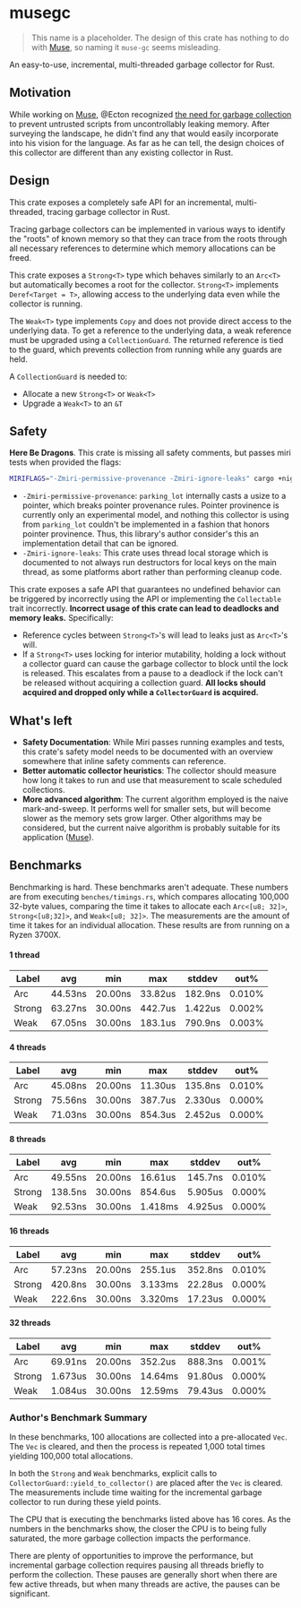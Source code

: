 # musegc

> This name is a placeholder. The design of this crate has nothing to do with
> [Muse][muse], so naming it `muse-gc` seems misleading.

An easy-to-use, incremental, multi-threaded garbage collector for Rust.

## Motivation

While working on [Muse][muse], @Ecton recognized [the need for garbage
collection][gc-issue] to prevent untrusted scripts from uncontrollably leaking
memory. After surveying the landscape, he didn't find any that would easily
incorporate into his vision for the language. As far as he can tell, the design
choices of this collector are different than any existing collector in Rust.

## Design

This crate exposes a completely safe API for an incremental, multi-threaded,
tracing garbage collector in Rust.

Tracing garbage collectors can be implemented in various ways to identify the
"roots" of known memory so that they can trace from the roots through all
necessary references to determine which memory allocations can be freed.

This crate exposes a `Strong<T>` type which behaves similarly to an `Arc<T>` but
automatically becomes a root for the collector. `Strong<T>` implements
`Deref<Target = T>`, allowing access to the underlying data even while the
collector is running.

The `Weak<T>` type implements `Copy` and does not provide direct access to the
underlying data. To get a reference to the underlying data, a weak reference
must be upgraded using a `CollectionGuard`. The returned reference is tied to
the guard, which prevents collection from running while any guards are held.

A `CollectionGuard` is needed to:

- Allocate a new `Strong<T>` or `Weak<T>`
- Upgrade a `Weak<T>` to an `&T`

## Safety

**Here Be Dragons**. This crate is missing all safety comments, but passes
miri tests when provided the flags:

```sh
MIRIFLAGS="-Zmiri-permissive-provenance -Zmiri-ignore-leaks" cargo +nightly miri test
```

- `-Zmiri-permissive-provenance`: `parking_lot` internally casts a usize to a
  pointer, which breaks pointer provenance rules. Pointer provinence is
  currently only an experimental model, and nothing this collector is using
  from `parking_lot` couldn't be implemented in a fashion that honors pointer
  provinence. Thus, this library's author consider's this an implementation
  detail that can be ignored.
- `-Zmiri-ignore-leaks`: This crate uses thread local storage which is
  documented to not always run destructors for local keys on the main thread, as
  some platforms abort rather than performing cleanup code.

This crate exposes a safe API that guarantees no undefined behavior can be
triggered by incorrectly using the API or implementing the `Collectable` trait
incorrectly. **Incorrect usage of this crate can lead to deadlocks and memory
leaks.** Specifically:

- Reference cycles between `Strong<T>`'s will lead to leaks just as `Arc<T>`'s
  will.
- If a `Strong<T>` uses locking for interior mutability, holding a lock without
  a collector guard can cause the garbage collector to block until the lock is
  released. This escalates from a pause to a deadlock if the lock can't be
  released without acquiring a collection guard. **All locks should acquired and
  dropped only while a `CollectorGuard` is acquired.**

## What's left

- **Safety Documentation**: While Miri passes running examples and tests, this
  crate's safety model needs to be documented with an overview somewhere that
  inline safety comments can reference.
- **Better automatic collector heuristics**: The collector should measure how
  long it takes to run and use that measurement to scale scheduled collections.
- **More advanced algorithm**: The current algorithm employed is the naive
  mark-and-sweep. It performs well for smaller sets, but will become slower as
  the memory sets grow larger. Other algorithms may be considered, but the
  current naive algorithm is probably suitable for its application
  ([Muse][muse]).

## Benchmarks

Benchmarking is hard. These benchmarks aren't adequate. These numbers are from
executing `benches/timings.rs`, which compares allocating 100,000 32-byte values,
comparing the time it takes to allocate each `Arc<[u8; 32]>`, `Strong<[u8;32]>`,
and `Weak<[u8; 32]>`. The measurements are the amount of time it takes for an
individual allocation. These results are from running on a Ryzen 3700X.

#### 1 thread

| Label  | avg     | min     | max     | stddev  | out%   |
|--------|---------|---------|---------|---------|--------|
| Arc    | 44.53ns | 20.00ns | 33.82us | 182.9ns | 0.010% |
| Strong | 63.27ns | 30.00ns | 442.7us | 1.422us | 0.002% |
| Weak   | 67.05ns | 30.00ns | 183.1us | 790.9ns | 0.003% |

#### 4 threads

| Label  | avg     | min     | max     | stddev  | out%   |
|--------|---------|---------|---------|---------|--------|
| Arc    | 45.08ns | 20.00ns | 11.30us | 135.8ns | 0.010% |
| Strong | 75.56ns | 30.00ns | 387.7us | 2.330us | 0.000% |
| Weak   | 71.03ns | 30.00ns | 854.3us | 2.452us | 0.000% |

#### 8 threads

| Label  | avg     | min     | max     | stddev  | out%   |
|--------|---------|---------|---------|---------|--------|
| Arc    | 49.55ns | 20.00ns | 16.61us | 145.7ns | 0.010% |
| Strong | 138.5ns | 30.00ns | 854.6us | 5.905us | 0.000% |
| Weak   | 92.53ns | 30.00ns | 1.418ms | 4.925us | 0.000% |

#### 16 threads

| Label  | avg     | min     | max     | stddev  | out%   |
|--------|---------|---------|---------|---------|--------|
| Arc    | 57.23ns | 20.00ns | 255.1us | 352.8ns | 0.010% |
| Strong | 420.8ns | 30.00ns | 3.133ms | 22.28us | 0.000% |
| Weak   | 222.6ns | 30.00ns | 3.320ms | 17.23us | 0.000% |

#### 32 threads

| Label  | avg     | min     | max     | stddev  | out%   |
|--------|---------|---------|---------|---------|--------|
| Arc    | 69.91ns | 20.00ns | 352.2us | 888.3ns | 0.001% |
| Strong | 1.673us | 30.00ns | 14.64ms | 91.80us | 0.000% |
| Weak   | 1.084us | 30.00ns | 12.59ms | 79.43us | 0.000% |

### Author's Benchmark Summary

In these benchmarks, 100 allocations are collected into a pre-allocated `Vec`.
The `Vec` is cleared, and then the process is repeated 1,000 total times
yielding 100,000 total allocations.

In both the `Strong` and `Weak` benchmarks, explicit calls to
`CollectorGuard::yield_to_collector()` are placed after the `Vec` is cleared.
The measurements include time waiting for the incremental garbage collector to
run during these yield points.

The CPU that is executing the benchmarks listed above has 16 cores. As the
numbers in the benchmarks show, the closer the CPU is to being fully saturated,
the more garbage collection impacts the performance.

There are plenty of opportunities to improve the performance, but incremental
garbage collection requires pausing all threads briefly to perform the
collection. These pauses are generally short when there are few active threads,
but when many threads are active, the pauses can be significant.

[muse]: https://github.com/khonsulabs/muse
[gc-issue]: https://github.com/khonsulabs/muse/issues/4
